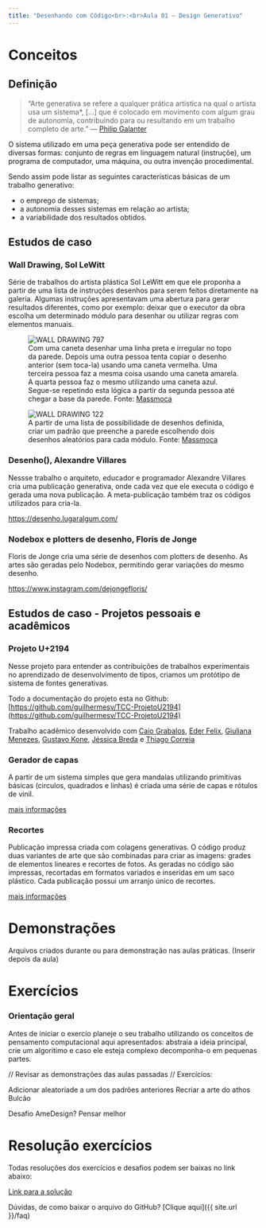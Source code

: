 ```yaml
---
title: "Desenhando com Código<br>:<br>Aula 01 — Design Generativo"
---
```


# Conceitos

## Definição

> “Arte generativa se refere a qualquer prática artística na qual o artista usa um sistema*, \[...\] que é colocado em movimento com algum grau de autonomia, contribuindo para ou resultando em um trabalho completo de arte.”  — [Philip Galanter](https://www.teses.usp.br/teses/disponiveis/16/16134/tde-12092014-122450/pt-br.php)

O sistema utilizado em uma peça generativa pode ser entendido de diversas formas:  conjunto de regras em linguagem natural (instruçõe), um programa de computador, uma máquina, ou outra invenção procedimental.

Sendo assim pode listar as seguintes características básicas de um trabalho generativo:

- o emprego de sistemas;
- a autonomia desses sistemas em relação ao artista;
- a variabilidade dos resultados obtidos.

## Estudos de caso

### Wall Drawing, Sol LeWitt

Série de trabalhos do artista plástica Sol LeWitt em que ele proponha a partir de uma lista de instruções desenhos para serem feitos diretamente na galeria. Algumas instruções apresentavam uma abertura para gerar resultados diferentes, como por exemplo: deixar que o executor da obra escolha um determinado módulo para desenhar ou utilizar regras com elementos manuais.

<figure>
  <img alt="WALL DRAWING 797" src="{{ site.url }}/aula-02/XXXXXXXXXXXX">
  <figcaption>Com uma caneta desenhar uma linha preta e irregular no topo da parede. Depois uma outra pessoa tenta copiar o desenho anterior (sem toca-la) usando uma caneta vermelha. Uma terceira pessoa faz a mesma coisa usando uma caneta amarela. A quarta pessoa faz o mesmo utilizando uma caneta azul. Segue-se repetindo esta lógica a partir da segunda pessoa até chegar a base da parede. Fonte: <a href="http://massmoca.org/sol-lewitt/">Massmoca</a></figcaption>
</figure>

<figure>
  <img alt="WALL DRAWING 122" src="{{ site.url }}/aula-02/XXXXXXXXXXXX">
  <figcaption>A partir de uma lista de possibilidade de desenhos definida, criar um padrão que preenche a parede escolhendo dois desenhos aleatórios para cada módulo. Fonte: <a href="http://massmoca.org/sol-lewitt/">Massmoca</a></figcaption>
</figure>

### Desenho(), Alexandre Villares

Nessse trabalho o arquiteto, educador e programador Alexandre Villares cria uma publicação generativa, onde cada vez que ele executa o código é gerada uma nova publicação. A meta-publicação também traz os códigos utilizados para cria-la.

https://desenho.lugaralgum.com/

### Nodebox e plotters de desenho, Floris de Jonge

Floris de Jonge cria uma série de desenhos com plotters de desenho. As artes são geradas pelo Nodebox, permitindo gerar variações do mesmo desenho.


https://www.instagram.com/dejongefloris/

## Estudos de caso - Projetos pessoais e acadêmicos

### Projeto U+2194

Nesse projeto para entender as contribuições de trabalhos experimentais no aprendizado de desenvolvimento de tipos, criamos um protótipo de sistema de fontes generativas.

Todo a documentação do projeto esta no Github: [https://github.com/guilhermesv/TCC-ProjetoU2194](https://github.com/guilhermesv/TCC-ProjetoU2194)

Trabalho acadêmico desenvolvido com [Caio Grabalos](https://www.behance.net/caiograbalos), [Eder Felix](https://www.behance.net/ederfelix), [Giuliana Menezes](https://www.behance.net/giulianamenezes), [Gustavo Kone](https://www.behance.net/gustavokone), [Jéssica Breda](https://www.behance.net/rnorcego) e [Thiago Correia](https://www.behance.net/thiagoc)


### Gerador de capas

A partir de um sistema simples que gera mandalas utilizando primitivas básicas (circulos, quadrados e linhas) é criada uma série de capas e rótulos de vinil.

[mais informações](https://www.behance.net/gallery/43172557/Laboratorio-1-Projeto-Capa-de-Album)


### Recortes

Publicação impressa criada com colagens generativas. O código produz duas variantes de arte que são combinadas para criar as imagens: grades de elementos lineares e recortes de fotos. As geradas no código são impressas, recortadas em formatos variados e inseridas em um saco plástico. Cada publicação possui um arranjo único de recortes.

[mais informações](https://www.behance.net/gallery/96345665/Recortes?tracking_source=project_owner_other_projects)

# Demonstrações

Arquivos criados durante ou para demonstração nas aulas práticas.
(Inserir depois da aula)


# Exercícios

### Orientação geral 

Antes de iniciar o exercío planeje o seu trabalho utilizando os conceitos de pensamento computacional aqui apresentados: abstraia a ideia principal, crie um algoritimo e caso ele esteja complexo decomponha-o em pequenas partes.


// Revisar as demonstrações das aulas passadas
// Exercícios:

Adicionar aleatoriade a um dos padrões anteriores
Recriar a arte do athos Bulcão


Desafio
AmeDesign?
Pensar melhor


# Resolução exercícios

Todas resoluções dos exercícios e desafios podem ser baixas no link abaixo:

[Link para a solução](https://github.com/guilhermesv/DesenhandoComCodigo-Grafatorio/blob/master/Aula-01-Exerc%C3%ADcios)

Dúvidas, de como baixar o arquivo do GitHub? [Clique aqui]({{ site.url }}/faq)